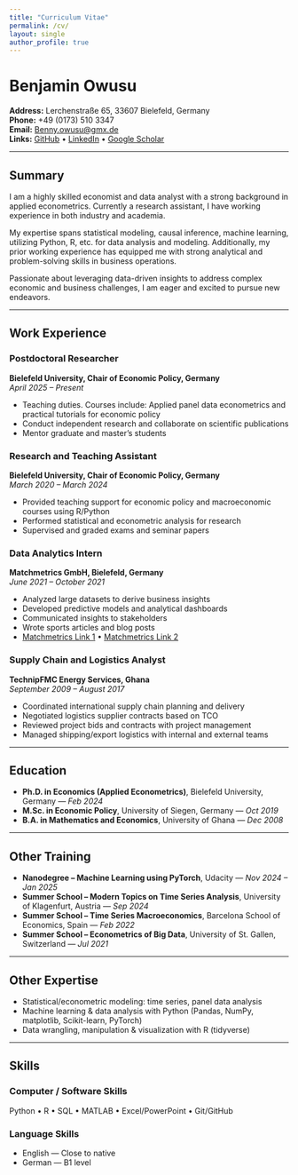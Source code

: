 ```yaml
---
title: "Curriculum Vitae"
permalink: /cv/
layout: single
author_profile: true
---
```


# Benjamin Owusu

**Address:** Lerchenstraße 65, 33607 Bielefeld, Germany  
**Phone:** +49 (0173) 510 3347  
**Email:** [Benny.owusu@gmx.de](mailto:Benny.owusu@gmx.de)  
**Links:** [GitHub](#) • [LinkedIn](#) • [Google Scholar](#)

---

## Summary

I am a highly skilled economist and data analyst with a strong background in applied econometrics. Currently a research assistant, I have working experience in both industry and academia.

My expertise spans statistical modeling, causal inference, machine learning, utilizing Python, R, etc. for data analysis and modeling. Additionally, my prior working experience has equipped me with strong analytical and problem-solving skills in business operations.

Passionate about leveraging data-driven insights to address complex economic and business challenges, I am eager and excited to pursue new endeavors.

---

## Work Experience

### Postdoctoral Researcher  
**Bielefeld University, Chair of Economic Policy, Germany**  
*April 2025 – Present*

- Teaching duties. Courses include: Applied panel data econometrics and practical tutorials for economic policy  
- Conduct independent research and collaborate on scientific publications  
- Mentor graduate and master’s students  

### Research and Teaching Assistant  
**Bielefeld University, Chair of Economic Policy, Germany**  
*March 2020 – March 2024*

- Provided teaching support for economic policy and macroeconomic courses using R/Python  
- Performed statistical and econometric analysis for research  
- Supervised and graded exams and seminar papers  

### Data Analytics Intern  
**Matchmetrics GmbH, Bielefeld, Germany**  
*June 2021 – October 2021*

- Analyzed large datasets to derive business insights  
- Developed predictive models and analytical dashboards  
- Communicated insights to stakeholders  
- Wrote sports articles and blog posts  
- [Matchmetrics Link 1](#) • [Matchmetrics Link 2](#)

### Supply Chain and Logistics Analyst  
**TechnipFMC Energy Services, Ghana**  
*September 2009 – August 2017*

- Coordinated international supply chain planning and delivery  
- Negotiated logistics supplier contracts based on TCO  
- Reviewed project bids and contracts with project management  
- Managed shipping/export logistics with internal and external teams  

---

## Education

- **Ph.D. in Economics (Applied Econometrics)**, Bielefeld University, Germany — *Feb 2024*  
- **M.Sc. in Economic Policy**, University of Siegen, Germany — *Oct 2019*  
- **B.A. in Mathematics and Economics**, University of Ghana — *Dec 2008*

---

## Other Training

- **Nanodegree – Machine Learning using PyTorch**, Udacity — *Nov 2024 – Jan 2025*  
- **Summer School – Modern Topics on Time Series Analysis**, University of Klagenfurt, Austria — *Sep 2024*  
- **Summer School – Time Series Macroeconomics**, Barcelona School of Economics, Spain — *Feb 2022*  
- **Summer School – Econometrics of Big Data**, University of St. Gallen, Switzerland — *Jul 2021*

---

## Other Expertise

- Statistical/econometric modeling: time series, panel data analysis  
- Machine learning & data analysis with Python (Pandas, NumPy, matplotlib, Scikit-learn, PyTorch)  
- Data wrangling, manipulation & visualization with R (tidyverse)

---

## Skills

### Computer / Software Skills
Python • R • SQL • MATLAB • Excel/PowerPoint • Git/GitHub  

### Language Skills
- English — Close to native  
- German — B1 level

